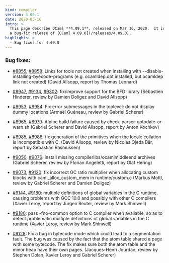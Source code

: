```yaml
---
kind: compiler
version: 4.09.1
date: 2020-03-16
intro: >
  This page describe OCaml **4.09.1**, released on Mar 16, 2020.  It is
  a bug-fix release of [OCaml 4.09.0](/releases/4.09.0).
highlights: >
  - Bug fixes for 4.09.0
---
```


### Bug fixes:

- [#8855](https://github.com/ocaml/ocaml/issues/8855), [#8858](https://github.com/ocaml/ocaml/issues/8858): Links for tools not created when installing with
  --disable-installing-byecode-programs (e.g. ocamldep.opt installed, but
  ocamldep link not created)
  (David Allsopp, report by Thomas Leonard)

- [#8947](https://github.com/ocaml/ocaml/issues/8947), [#9134](https://github.com/ocaml/ocaml/issues/9134), [#9302](https://github.com/ocaml/ocaml/issues/9302): fix/improve support for the BFD library
  (Sébastien Hinderer, review by Damien Doligez and David Allsopp)

- [#8953](https://github.com/ocaml/ocaml/issues/8953), [#8954](https://github.com/ocaml/ocaml/issues/8954): Fix error submessages in the toplevel: do not display
  dummy locations
  (Armaël Guéneau, review by Gabriel Scherer)

- [#8965](https://github.com/ocaml/ocaml/issues/8965), [#8979](https://github.com/ocaml/ocaml/issues/8979): Alpine build failure caused by check-parser-uptodate-or-warn.sh
  (Gabriel Scherer and David Allsopp, report by Anton Kochkov)

- [#8985](https://github.com/ocaml/ocaml/issues/8985), [#8986](https://github.com/ocaml/ocaml/issues/8986): fix generation of the primitives when the locale collation is
  incompatible with C.
  (David Allsopp, review by Nicolás Ojeda Bär, report by Sebastian Rasmussen)

- [#9050](https://github.com/ocaml/ocaml/issues/9050), [#9076](https://github.com/ocaml/ocaml/issues/9076): install missing compilerlibs/ocamlmiddleend archives
  (Gabriel Scherer, review by Florian Angeletti, report by Olaf Hering)

- [#9073](https://github.com/ocaml/ocaml/issues/9073), [#9120](https://github.com/ocaml/ocaml/issues/9120): fix incorrect GC ratio multiplier when allocating custom blocks
  with caml_alloc_custom_mem in runtime/custom.c
  (Markus Mottl, review by Gabriel Scherer and Damien Doligez)

- [#9144](https://github.com/ocaml/ocaml/issues/9144), [#9180](https://github.com/ocaml/ocaml/issues/9180): multiple definitions of global variables in the C runtime,
  causing problems with GCC 10.0 and possibly with other C compilers
  (Xavier Leroy, report by Jürgen Reuter, review by Mark Shinwell)

- [#9180](https://github.com/ocaml/ocaml/issues/9180): pass -fno-common option to C compiler when available,
  so as to detect problematic multiple definitions of global variables
  in the C runtime
  (Xavier Leroy, review by Mark Shinwell)

- [#9128](https://github.com/ocaml/ocaml/issues/9128): Fix a bug in bytecode mode which could lead to a segmentation
  fault. The bug was caused by the fact that the atom table shared a
  page with some bytecode. The fix makes sure both the atom table and
  the minor heap have their own pages.
  (Jacques-Henri Jourdan, review by Stephen Dolan, Xavier Leroy and
   Gabriel Scherer)

